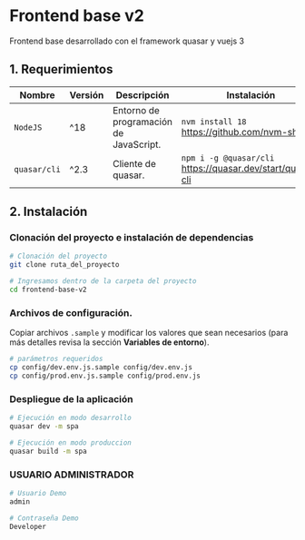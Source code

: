 # Frontend base v2

Frontend base desarrollado con el framework quasar y vuejs 3

## 1. Requerimientos

| Nombre       | Versión | Descripción                                            | Instalación                                      |
|--------------|---------|--------------------------------------------------------|--------------------------------------------------|
| `NodeJS`     | ^18     | Entorno de programación de JavaScript.                 | `nvm install 18` https://github.com/nvm-sh/nvm   |                       |
`quasar/cli`     | ^2.3    | Cliente de quasar.                 | `npm i -g @quasar/cli` https://quasar.dev/start/quasar-cli   |
## 2. Instalación
### Clonación del proyecto e instalación de dependencias

```bash
# Clonación del proyecto
git clone ruta_del_proyecto

# Ingresamos dentro de la carpeta del proyecto
cd frontend-base-v2
```

### Archivos de configuración.

Copiar archivos `.sample` y modificar los valores que sean necesarios (para más detalles revisa la sección **Variables
de entorno**).

```bash
# parámetros requeridos
cp config/dev.env.js.sample config/dev.env.js
cp config/prod.env.js.sample config/prod.env.js
```

### Despliegue de la aplicación

```bash
# Ejecución en modo desarrollo
quasar dev -m spa

# Ejecución en modo produccion
quasar build -m spa
```

### USUARIO ADMINISTRADOR

```bash
# Usuario Demo
admin

# Contraseña Demo
Developer
```